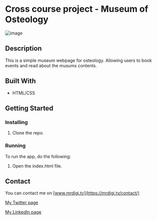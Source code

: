 # Cross course project - Museum of Osteology

![image](semesterProject.png)

## Description

This is a simple museum webpage for osteology. Allowing users to book events and read about the musums contents.

## Built With

- HTML/CSS

## Getting Started

### Installing

1. Clone the repo.

### Running

To run the app, do the following:

1. Open the index.html file.

## Contact

You can contact me on [www.mrdigi.tv](https://mrdigi.tv/contact/)

[My Twitter page](www.twitter.com)

[My LinkedIn page](www.linkedin.com)
